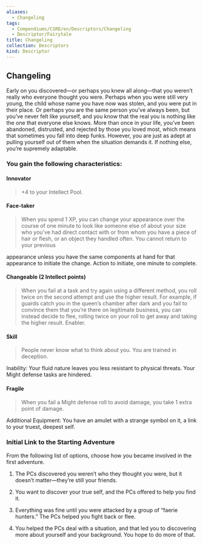 ```yaml
---
aliases:
  - Changeling
tags:
  - Compendiums/CSRD/en/Descriptors/Changeling
  - Descriptor/Fairytale
title: Changeling
collection: Descriptors
kind: Descriptor
---
```

## Changeling    
Early on you discovered—or perhaps you knew all along—that you weren’t really who everyone thought you were. Perhaps when you were still very young, the child whose name you have now was stolen, and you were put in their place. Or perhaps you are the same person you’ve always been, but you’ve never felt like yourself, and you know that the real you is nothing like the one that everyone else knows. More than once in your life, you’ve been abandoned, distrusted, and rejected by those you loved most, which means that sometimes you fall into deep funks. However, you are just as adept at pulling yourself out of them when the situation demands it. If nothing else, you’re supremely adaptable.  
### You gain the following characteristics:  
#### Innovator  
>+4 to your Intellect Pool.  
#### Face-taker  
>When you spend 1 XP, you can change your appearance over the course of one minute to look like someone else of about your size who you’ve had direct contact with or from whom you have a piece of hair or flesh, or an object they handled often. You cannot return to your previous  
appearance unless you have the same components at hand for that appearance to initiate the change. Action to initiate, one minute to complete.  
#### Changeable (2 Intellect points)  
>When you fail at a task and try again using a different method, you roll twice on the second attempt and use the higher result. For example, if guards catch you in the queen’s chamber after dark and you fail to convince them that you’re there on legitimate business, you can instead decide to flee, rolling twice on your roll to get away and taking the higher result. Enabler.  
#### Skill   
>People never know what to think about you. You are trained in deception.  
Inability: Your fluid nature leaves you less resistant to physical threats. Your Might defense tasks are hindered.  
#### Fragile  
>When you fail a Might defense roll to avoid damage, you take 1 extra point of damage.  
Additional Equipment: You have an amulet with a strange symbol on it, a link to your truest, deepest self.  
### Initial Link to the Starting Adventure  
From the following list of options, choose how you became involved in the first adventure.  
1. The PCs discovered you weren’t who they thought you were, but it doesn’t matter—they’re still your friends.  
2. You want to discover your true self, and the PCs offered to help you find it.  
3. Everything was fine until you were attacked by a group of “faerie hunters.” The PCs helped you fight back or flee.  
4. You helped the PCs deal with a situation, and that led you to discovering more about yourself and your background. You hope to do more of that.  
  
  
